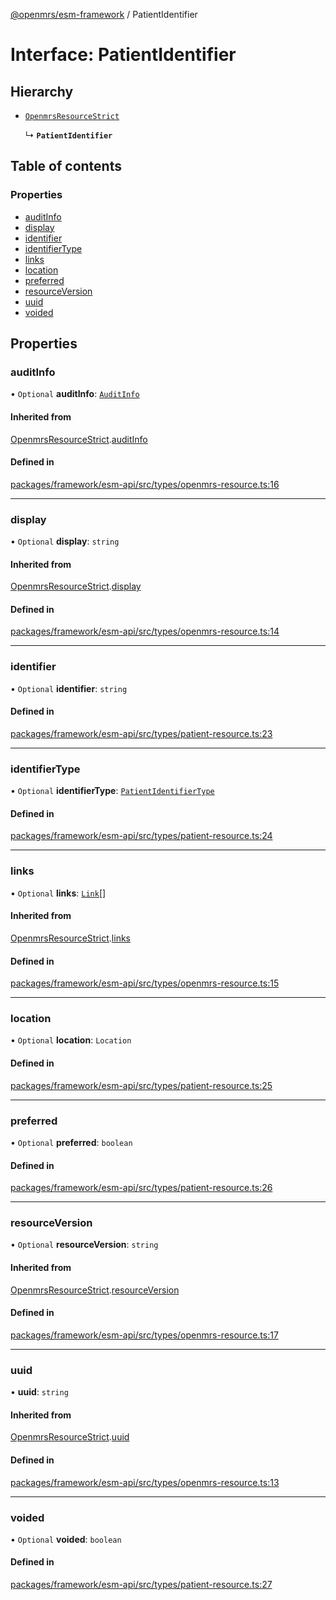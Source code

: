 [@openmrs/esm-framework](../API.md) / PatientIdentifier

# Interface: PatientIdentifier

## Hierarchy

- [`OpenmrsResourceStrict`](OpenmrsResourceStrict.md)

  ↳ **`PatientIdentifier`**

## Table of contents

### Properties

- [auditInfo](PatientIdentifier.md#auditinfo)
- [display](PatientIdentifier.md#display)
- [identifier](PatientIdentifier.md#identifier)
- [identifierType](PatientIdentifier.md#identifiertype)
- [links](PatientIdentifier.md#links)
- [location](PatientIdentifier.md#location)
- [preferred](PatientIdentifier.md#preferred)
- [resourceVersion](PatientIdentifier.md#resourceversion)
- [uuid](PatientIdentifier.md#uuid)
- [voided](PatientIdentifier.md#voided)

## Properties

### auditInfo

• `Optional` **auditInfo**: [`AuditInfo`](AuditInfo.md)

#### Inherited from

[OpenmrsResourceStrict](OpenmrsResourceStrict.md).[auditInfo](OpenmrsResourceStrict.md#auditinfo)

#### Defined in

[packages/framework/esm-api/src/types/openmrs-resource.ts:16](https://github.com/openmrs/openmrs-esm-core/blob/main/packages/framework/esm-api/src/types/openmrs-resource.ts#L16)

___

### display

• `Optional` **display**: `string`

#### Inherited from

[OpenmrsResourceStrict](OpenmrsResourceStrict.md).[display](OpenmrsResourceStrict.md#display)

#### Defined in

[packages/framework/esm-api/src/types/openmrs-resource.ts:14](https://github.com/openmrs/openmrs-esm-core/blob/main/packages/framework/esm-api/src/types/openmrs-resource.ts#L14)

___

### identifier

• `Optional` **identifier**: `string`

#### Defined in

[packages/framework/esm-api/src/types/patient-resource.ts:23](https://github.com/openmrs/openmrs-esm-core/blob/main/packages/framework/esm-api/src/types/patient-resource.ts#L23)

___

### identifierType

• `Optional` **identifierType**: [`PatientIdentifierType`](PatientIdentifierType.md)

#### Defined in

[packages/framework/esm-api/src/types/patient-resource.ts:24](https://github.com/openmrs/openmrs-esm-core/blob/main/packages/framework/esm-api/src/types/patient-resource.ts#L24)

___

### links

• `Optional` **links**: [`Link`](Link.md)[]

#### Inherited from

[OpenmrsResourceStrict](OpenmrsResourceStrict.md).[links](OpenmrsResourceStrict.md#links)

#### Defined in

[packages/framework/esm-api/src/types/openmrs-resource.ts:15](https://github.com/openmrs/openmrs-esm-core/blob/main/packages/framework/esm-api/src/types/openmrs-resource.ts#L15)

___

### location

• `Optional` **location**: `Location`

#### Defined in

[packages/framework/esm-api/src/types/patient-resource.ts:25](https://github.com/openmrs/openmrs-esm-core/blob/main/packages/framework/esm-api/src/types/patient-resource.ts#L25)

___

### preferred

• `Optional` **preferred**: `boolean`

#### Defined in

[packages/framework/esm-api/src/types/patient-resource.ts:26](https://github.com/openmrs/openmrs-esm-core/blob/main/packages/framework/esm-api/src/types/patient-resource.ts#L26)

___

### resourceVersion

• `Optional` **resourceVersion**: `string`

#### Inherited from

[OpenmrsResourceStrict](OpenmrsResourceStrict.md).[resourceVersion](OpenmrsResourceStrict.md#resourceversion)

#### Defined in

[packages/framework/esm-api/src/types/openmrs-resource.ts:17](https://github.com/openmrs/openmrs-esm-core/blob/main/packages/framework/esm-api/src/types/openmrs-resource.ts#L17)

___

### uuid

• **uuid**: `string`

#### Inherited from

[OpenmrsResourceStrict](OpenmrsResourceStrict.md).[uuid](OpenmrsResourceStrict.md#uuid)

#### Defined in

[packages/framework/esm-api/src/types/openmrs-resource.ts:13](https://github.com/openmrs/openmrs-esm-core/blob/main/packages/framework/esm-api/src/types/openmrs-resource.ts#L13)

___

### voided

• `Optional` **voided**: `boolean`

#### Defined in

[packages/framework/esm-api/src/types/patient-resource.ts:27](https://github.com/openmrs/openmrs-esm-core/blob/main/packages/framework/esm-api/src/types/patient-resource.ts#L27)
